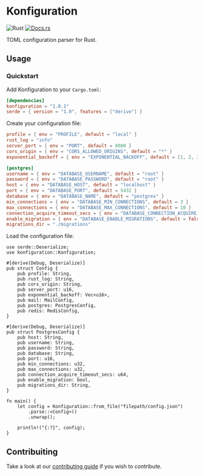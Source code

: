 # Konfiguration

![Rust](https://img.shields.io/badge/rust-stable-brightgreen.svg)
[![Docs.rs](https://docs.rs/konfiguration/badge.svg)](https://docs.rs/konfiguration)

TOML configuration parser for Rust.

## Usage

### Quickstart

Add Konfiguration to your `Cargo.toml`:

```toml
[dependencies]
konfiguration = "1.0.1"
serde = { version = "1.0", features = ["derive"] }
```

Create your configuration file:

```toml
profile = { env = "PROFILE", default = "local" }
rust_log = "info"
server_port = { env = "PORT", default = 8080 }
cors_origin = { env = "CORS_ALLOWED_ORIGINS", default = "*" }
exponential_backoff = { env = "EXPONENTIAL_BACKOFF", default = [1, 2, 3] }

[postgres]
username = { env = "DATABASE_USERNAME", default = "root" }
password = { env = "DATABASE_PASSWORD", default = "root" }
host = { env = "DATABASE_HOST", default = "localhost" }
port = { env = "DATABASE_PORT", default = 5432 }
database = { env = "DATABASE_NAME", default = "postgres" }
min_connections = { env = "DATABASE_MIN_CONNECTIONS", default = 3 }
max_connections = { env = "DATABASE_MAX_CONNECTIONS", default = 10 }
connection_acquire_timeout_secs = { env = "DATABASE_CONNECTION_ACQUIRE_TIMEOUT_SECONDS", default = 10 }
enable_migration = { env = "DATABASE_ENABLE_MIGRATIONS", default = false }
migrations_dir = "./migrations"
```

Load the configuration file:
```rust,no_compile
use serde::Deserialize;
use konfiguration::Konfiguration;

#[derive(Debug, Deserialize)]
pub struct Config {
    pub profile: String,
    pub rust_log: String,
    pub cors_origin: String,
    pub server_port: u16,
    pub exponential_backoff: Vec<u16>,
    pub mail: MailConfig,
    pub postgres: PostgresConfig,
    pub redis: RedisConfig,
}

#[derive(Debug, Deserialize)]
pub struct PostgresConfig {
    pub host: String,
    pub username: String,
    pub password: String,
    pub database: String,
    pub port: u16,
    pub min_connections: u32,
    pub max_connections: u32,
    pub connection_acquire_timeout_secs: u64,
    pub enable_migration: bool,
    pub migrations_dir: String,
}

fn main() {
    let config = Konfiguration::from_file("filepath/config.json")
        .parse::<Config>()
        .unwrap();
    
    println!("{:?}", config);
}
```

## Contribuiting

Take a look at our [contributing guide](https://github.com/FaveroFerreira/konfiguration/blob/main/CONTRIBUTING.md) if you wish to contribute.
